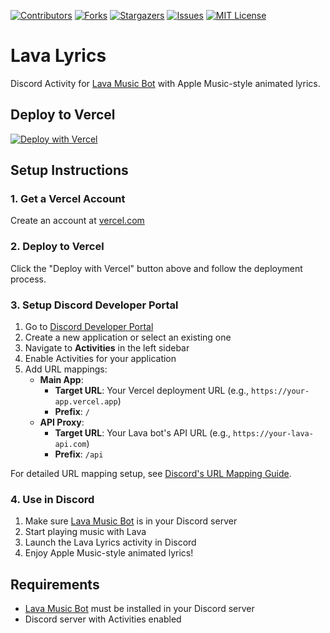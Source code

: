 [![Contributors][contributors-shield]][contributors-url]
[![Forks][forks-shield]][forks-url]
[![Stargazers][stars-shield]][stars-url]
[![Issues][issues-shield]][issues-url]
[![MIT License][license-shield]][license-url]

# Lava Lyrics

Discord Activity for [Lava Music Bot][lava-main] with Apple Music-style animated lyrics.

## Deploy to Vercel

[![Deploy with Vercel](https://vercel.com/button)](https://vercel.com/new/clone?repository-url=https%3A%2F%2Fgithub.com%2FNat1anWasTaken%2Flava-lyrics)

## Setup Instructions

### 1. Get a Vercel Account

Create an account at [vercel.com](https://vercel.com)

### 2. Deploy to Vercel

Click the "Deploy with Vercel" button above and follow the deployment process.

### 3. Setup Discord Developer Portal

1. Go to [Discord Developer Portal](https://discord.com/developers/applications)
2. Create a new application or select an existing one
3. Navigate to **Activities** in the left sidebar
4. Enable Activities for your application
5. Add URL mappings:
    - **Main App**:
        - **Target URL**: Your Vercel deployment URL (e.g., `https://your-app.vercel.app`)
        - **Prefix**: `/`
    - **API Proxy**:
        - **Target URL**: Your Lava bot's API URL (e.g., `https://your-lava-api.com`)
        - **Prefix**: `/api`

For detailed URL mapping setup, see [Discord's URL Mapping Guide](https://discord.com/developers/docs/activities/development-guides/local-development#url-mapping).

### 4. Use in Discord

1. Make sure [Lava Music Bot][lava-main] is in your Discord server
2. Start playing music with Lava
3. Launch the Lava Lyrics activity in Discord
4. Enjoy Apple Music-style animated lyrics!

## Requirements

- [Lava Music Bot][lava-main] must be installed in your Discord server
- Discord server with Activities enabled

<!-- MARKDOWN LINKS & IMAGES -->

[contributors-shield]: https://img.shields.io/github/contributors/Nat1anWasTaken/lava-lyrics.svg?style=for-the-badge
[contributors-url]: https://github.com/Nat1anWasTaken/lava-lyrics/graphs/contributors
[forks-shield]: https://img.shields.io/github/forks/Nat1anWasTaken/lava-lyrics.svg?style=for-the-badge
[forks-url]: https://github.com/Nat1anWasTaken/lava-lyrics/network/members
[stars-shield]: https://img.shields.io/github/stars/Nat1anWasTaken/lava-lyrics.svg?style=for-the-badge
[stars-url]: https://github.com/Nat1anWasTaken/lava-lyrics/stargazers
[issues-shield]: https://img.shields.io/github/issues/Nat1anWasTaken/lava-lyrics.svg?style=for-the-badge
[issues-url]: https://github.com/Nat1anWasTaken/lava-lyrics/issues
[license-shield]: https://img.shields.io/github/license/Nat1anWasTaken/lava-lyrics.svg?style=for-the-badge
[license-url]: https://github.com/Nat1anWasTaken/lava-lyrics/blob/main/LICENSE
[lava-main]: https://github.com/Nat1anWasTaken/Lava
